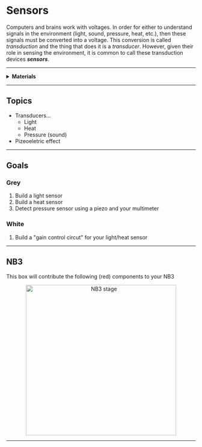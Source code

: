 # Sensors

Computers and brains work with voltages. In order for either to understand signals in the environment (light, sound, pressure, heat, etc.), then these signals must be converted into a voltage. This conversion is called *transduction* and the thing that does it is a *transducer*. However, given their role in sensing the environment, it is common to call these transduction devices ***sensors***.

----

<details><summary><b>Materials</b></summary><p>

Contents|Level|Description| # |Data|Link|
:-------|:---:|:----------|:-:|:--:|:--:|
Thermistor|10|Temperature sensitive resistor|2|[-D-](_data/datasheets/thermistor.pdf)|[-L-](https://uk.farnell.com/epcos/b57891m0103k000/thermistor-ntc-radial-leaded/dp/2285471)
Photoresistor (LDR)|01|Light-dependent resistor (GL5516 and GL5528)|8|-|[-L-](https://www.amazon.co.uk/Resistor-Dependent-Photoresistor-Sensitive-Sensors/dp/B08SC1M7V7)
Piezo|10|Piezo element|1|[-D-](_data/datasheets/piezo.pdf)|[-L-](https://uk.farnell.com/multicomp/mcabt-455-rc/audio-element-piezo-2-8khz-35mm/dp/2433035)
Breadboards (170)|01|170-tie solderless breadboard|4|[-D-](_data/datasheets/breadboard_170.pdf)|[-L-](https://www.amazon.co.uk/ELEGOO-tie-points-Breadboard-Breadboards-Electronic/dp/B01N0YWIR7)

</p></details>

----

## Topics

- Transducers...
    - Light
    - Heat
    - Pressure (sound)
- Pizeoeletric effect

----

## Goals

### Grey

1. Build a light sensor
2. Build a heat sensor
3. Detect pressure sensor using a piezo and your multimeter

### White

1. Build a "gain control circut" for your light/heat sensor


----

## NB3

This box will contribute the following (red) components to your NB3

<p align="center">
<img src="_data/images/NB3_sensors.png" alt="NB3 stage" width="400" height="400">
<p>

----

